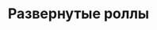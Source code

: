 ---
title: 'Развернутые роллы'
category: 'inside-out-rolls'
content:
    order:
        by: default
        dir: asc
    items: '@self.children'
---